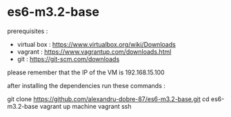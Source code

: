 # es6-m3.2-base

prerequisites :

- virtual box :	https://www.virtualbox.org/wiki/Downloads
- vagrant :	https://www.vagrantup.com/downloads.html
- git : https://git-scm.com/downloads

please remember that the IP of the VM is 192.168.15.100

after installing the dependencies run these commands :

git clone https://github.com/alexandru-dobre-87/es6-m3.2-base.git
cd es6-m3.2-base
vagrant up machine
vagrant ssh